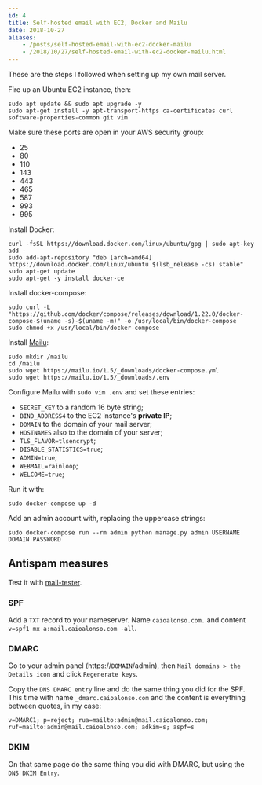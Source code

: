 ```yaml
---
id: 4
title: Self-hosted email with EC2, Docker and Mailu
date: 2018-10-27
aliases:
    - /posts/self-hosted-email-with-ec2-docker-mailu
    - /2018/10/27/self-hosted-email-with-ec2-docker-mailu.html
---
```


These are the steps I followed when setting up my own mail server.

Fire up an Ubuntu EC2 instance, then:
```
sudo apt update && sudo apt upgrade -y
sudo apt-get install -y apt-transport-https ca-certificates curl software-properties-common git vim
```

Make sure these ports are open in your AWS security group:
- 25
- 80
- 110
- 143
- 443
- 465
- 587
- 993
- 995

Install Docker:
```
curl -fsSL https://download.docker.com/linux/ubuntu/gpg | sudo apt-key add -
sudo add-apt-repository "deb [arch=amd64] https://download.docker.com/linux/ubuntu $(lsb_release -cs) stable"
sudo apt-get update
sudo apt-get -y install docker-ce
```

Install docker-compose:
```
sudo curl -L "https://github.com/docker/compose/releases/download/1.22.0/docker-compose-$(uname -s)-$(uname -m)" -o /usr/local/bin/docker-compose
sudo chmod +x /usr/local/bin/docker-compose
```

Install [Mailu](https://mailu.io/):
```
sudo mkdir /mailu
cd /mailu
sudo wget https://mailu.io/1.5/_downloads/docker-compose.yml
sudo wget https://mailu.io/1.5/_downloads/.env
```

Configure Mailu with `sudo vim .env` and set these entries:
- `SECRET_KEY` to a random 16 byte string;
- `BIND_ADDRESS4` to the EC2 instance's **private IP**;
- `DOMAIN` to the domain of your mail server;
- `HOSTNAMES` also to the domain of your server;
- `TLS_FLAVOR=tlsencrypt`;
- `DISABLE_STATISTICS=true`;
- `ADMIN=true`;
- `WEBMAIL=rainloop`;
- `WELCOME=true`;

Run it with:
```
sudo docker-compose up -d
```

Add an admin account with, replacing the uppercase strings:
```
sudo docker-compose run --rm admin python manage.py admin USERNAME DOMAIN PASSWORD
```

## Antispam measures
Test it with [mail-tester](https://www.mail-tester.com/).

### SPF
Add a `TXT` record to your nameserver. Name `caioalonso.com.` and content `v=spf1 mx a:mail.caioalonso.com -all`.

### DMARC
Go to your admin panel (https://`DOMAIN`/admin), then `Mail domains > the Details icon` and click `Regenerate keys`.

Copy the `DNS DMARC entry` line and do the same thing you did for the SPF. This time with name `_dmarc.caioalonso.com` and the content is everything between quotes, in my case:
```
v=DMARC1; p=reject; rua=mailto:admin@mail.caioalonso.com; ruf=mailto:admin@mail.caioalonso.com; adkim=s; aspf=s
```

### DKIM
On that same page do the same thing you did with DMARC, but using the `DNS DKIM Entry`.
